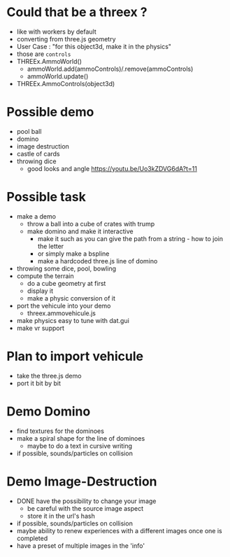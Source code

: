 # Could that be a threex ?
- like with workers by default
- converting from three.js geometry
- User Case : "for this object3d, make it in the physics"
- those are ```controls```
- THREEx.AmmoWorld()
  - ammoWorld.add(ammoControls)/.remove(ammoControls)
  - ammoWorld.update()
- THREEx.AmmoControls(object3d)

# Possible demo
- pool ball
- domino
- image destruction
- castle of cards
- throwing dice
  - good looks and angle https://youtu.be/Uo3kZDVG6dA?t=11

# Possible task
- make a demo
  - throw a ball into a cube of crates with trump
  - make domino and make it interactive
    - make it such as you can give the path from a string - how to join the letter
    - or simply make a bspline
    - make a hardcoded three.js line of domino
- throwing some dice, pool, bowling
- compute the terrain
  - do a cube geometry at first
  - display it
  - make a physic conversion of it
- port the vehicule into your demo
  - threex.ammovehicule.js
- make physics easy to tune with dat.gui
- make vr support

# Plan to import vehicule
- take the three.js demo
- port it bit by bit

# Demo Domino
- find textures for the dominoes
- make a spiral shape for the line of dominoes
  - maybe to do a text in cursive writing
- if possible, sounds/particles on collision

# Demo Image-Destruction
- DONE have the possibility to change your image
  - be careful with the source image aspect
  - store it in the url's hash
- if possible, sounds/particles on collision
- maybe ability to renew experiences with a different images once one is completed
- have a preset of multiple images in the 'info'

